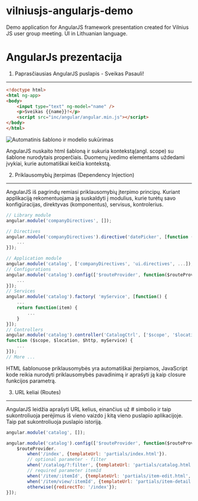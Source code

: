 ﻿vilniusjs-angularjs-demo
========================

Demo application for AngularJS framework presentation created for Vilnius JS user group meeting. UI in Lithuanian language.

AngularJs prezentacija
======================

1. Paprasčiausias AngularJS puslapis - Sveikas Pasauli!
-------------------------------------------------------

```html
<!doctype html>
<html ng-app>
<body>
	<input type="text" ng-model="name" />
	<p>Sveikas {{name}}!</p>
	<script src="inc/angular/angular.min.js"></script>
</body>
</html>
```

![Automatinis šablono ir modelio sukūrimas](http://docs.angularjs.org/img/tutorial/tutorial_00.png)

AngularJS nuskaito html šabloną ir sukuria kontekstą(angl. scope) su šablone nurodytais properčiais. Duomenų įvedimo elementams uždedami įvykiai, kurie automatiškai keičia kontekstą.

2. Priklausomybių įterpimas (Dependency Injection)
-------------------------------------------------------

AngularJS iš pagrindų remiasi priklausomybių įterpimo principų. Kuriant applikaciją rekomentuojama ją suskaldyti į modulius, kurie turėtų savo konfigūracijas, direktyvas (komponentus), servisus, kontrolerius. 

```js
// Library module
angular.module('companyDirectives', []);

// Directives
angular.module('companyDirectives').directive('datePicker', [function () {
	...
}]);

// Application module
angular.module('catalog', ['companyDirectives', 'ui.directives', ...]);
// Configurations
angular.module('catalog').config(['$routeProvider', function($routeProvider) {
	...
}]);
// Services 
angular.module('catalog').factory( 'myService', [function() {
	...	
	return function(item) {
		...
	}	
}]);
// Controllers
angular.module('catalog').controller('CatalogCtrl', ['$scope', '$location', '$http', 'myService', 
function ($scope, $location, $http, myService) {
	...
}]);
// More ...
```

HTML šablonuose priklausomybės yra automatiškai įterpiamos, JavaScript kode reikia nurodyti priklausomybės pavadinimą ir aprašyti ją kaip closure funkcijos parametrą.

3. URL keliai (Routes)
----------------------

AngularJS leidžia aprašyti URL kelius, einančius už # simbolio ir taip sukontroliuoja perėjimus iš vieno vaizdo į kitą vieno puslapio aplikacijoje. Taip pat sukontroliuoja puslapio istoriją.

```js
angular.module('catalog', []);

angular.module('catalog').config(['$routeProvider', function($routeProvider) {
	$routeProvider.
		when('/index', {templateUrl: 'partials/index.html'}).
		// optional parameter - filter
		when('/catalog/?:filter', {templateUrl: 'partials/catalog.html', controller: 'CatalogCtrl'}).
		// required parameter itemId		
		when('/item/:itemId', {templateUrl: 'partials/item-edit.html', controller: 'ItemEditCtrl'}). 
		when('/item/view/:itemId', {templateUrl: 'partials/item-detail.html', controller: 'ItemDetailCtrl'}).
		otherwise({redirectTo: '/index'});
}]);
```